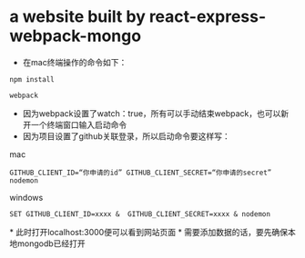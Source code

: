 # a website built by react-express-webpack-mongo
* 在mac终端操作的命令如下：
<pre><code>npm install</code></pre>
<pre><code>webpack</code></pre> 
* 因为webpack设置了watch：true，所有可以手动结束webpack，也可以新开一个终端窗口输入启动命令
* 因为项目设置了github关联登录，所以启动命令要这样写：
<p>mac</p><pre><code>GITHUB_CLIENT_ID=“你申请的id” GITHUB_CLIENT_SECRET=“你申请的secret” nodemon</code></pre>
<p>windows</p><pre><code>SET GITHUB_CLIENT_ID=xxxx &  GITHUB_CLIENT_SECRET=xxxx & nodemon</code></pre>
* 此时打开localhost:3000便可以看到网站页面
* 需要添加数据的话，要先确保本地mongodb已经打开


